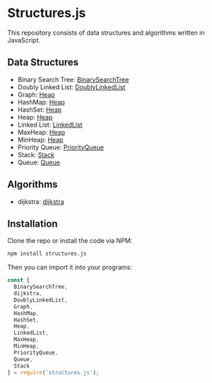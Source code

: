 # Structures.js
This repository consists of data structures and algorithms written in JavaScript.

## Data Structures
* Binary Search Tree: [BinarySearchTree](src/data-structures/tree/README.md)
* Doubly Linked List: [DoublyLinkedList](src/data-structures/doubly-linked-list/README.md)
* Graph: [Heap](src/data-structures/graph/README.md)
* HashMap: [Heap](src/data-structures/map/README.md)
* HashSet: [Heap](src/data-structures/set/README.md)
* Heap: [Heap](src/data-structures/heap/README.md)
* Linked List: [LinkedList](src/data-structures/linked-list/README.md)
* MaxHeap: [Heap](src/data-structures/heap/README.md)
* MinHeap: [Heap](src/data-structures/heap/README.md)
* Priority Queue: [PriorityQueue](src/data-structures/priority-queue/README.md)
* Stack: [Stack](src/data-structures/stack/README.md)
* Queue: [Queue](src/data-structures/queue/README.md)

## Algorithms
* dijkstra: [dijkstra](src/algorithms/graph/dijkstra/README.md)

## Installation

Clone the repo or install the code via NPM:

```sh
npm install structures.js
```

Then you can import it into your programs:

```js
const {
  BinarySearchTree,
  dijkstra,
  DoublyLinkedList,
  Graph,
  HashMap,
  HashSet,
  Heap,
  LinkedList,
  MaxHeap,
  MinHeap,
  PriorityQueue,
  Queue,
  Stack
} = require('structures.js');
```